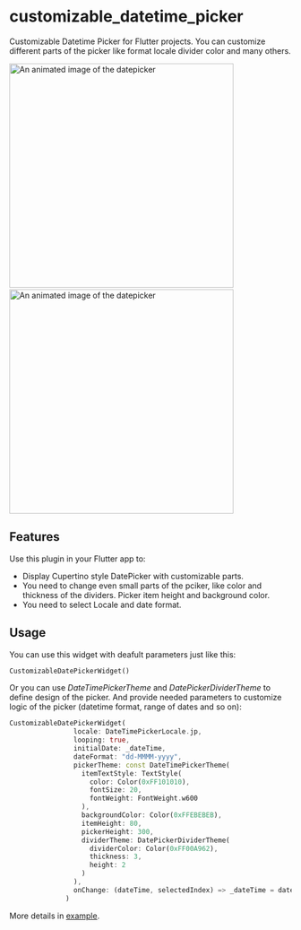 # customizable_datetime_picker

Customizable Datetime Picker for Flutter projects. You can customize different parts of the picker like format locale divider color and many others.

<p>
  <img src="https://media.giphy.com/media/8GPikjiC1SVQiWk2Tq/giphy.gif"?raw=true"
    alt="An animated image of the datepicker" height="400"/>
  &nbsp;&nbsp;&nbsp;&nbsp;
  <img src="https://media.giphy.com/media/iATbwkKNK982AAWlac/giphy.gif?raw=true"
   alt="An animated image of the datepicker" height="400"/>
</p>

## Features

Use this plugin in your Flutter app to:

* Display Cupertino style DatePicker with customizable parts.
* You need to change even small parts of the pciker, like color and thickness of the dividers. Picker item height and background color.
* You need to select Locale and date format. 

## Usage

You can use this widget with deafult parameters just like this:
```dart
CustomizableDatePickerWidget()
```
Or you can use *DateTimePickerTheme* and *DatePickerDividerTheme* to define design of the picker. And provide needed parameters to customize logic of the picker (datetime format, range of dates and so on):
```dart
CustomizableDatePickerWidget(
                locale: DateTimePickerLocale.jp,
                looping: true,
                initialDate: _dateTime,
                dateFormat: "dd-MMMM-yyyy",                            
                pickerTheme: const DateTimePickerTheme(                
                  itemTextStyle: TextStyle(    
                    color: Color(0xFF101010),
                    fontSize: 20,
                    fontWeight: FontWeight.w600
                  ),
                  backgroundColor: Color(0xFFEBEBEB),
                  itemHeight: 80,
                  pickerHeight: 300,
                  dividerTheme: DatePickerDividerTheme(
                    dividerColor: Color(0xFF00A962),
                    thickness: 3,
                    height: 2
                  )
                ),
                onChange: (dateTime, selectedIndex) => _dateTime = dateTime             
              )
```                                                         
More details in [example](https://github.com/Nikolaiko/DrawOnImagePlugin/tree/main/example).
